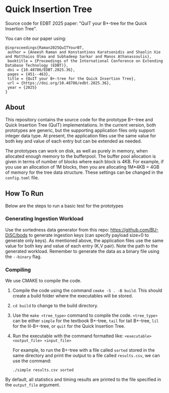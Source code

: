 # Quick Insertion Tree
Source code for EDBT 2025 paper: "QuIT your B+-tree for the Quick Insertion Tree".

You can cite our paper using:
```
@inproceedings{Raman2025QuITYourBT,
 author = {Aneesh Raman and Konstantinos Karatsenidis and Shaolin Xie and Matthaios Olma and Subhadeep Sarkar and Manos Athanassoulis},
 booktitle = {Proceedings of the International Conference on Extending Database Technology (EDBT)},
 doi = {10.48786/EDBT.2025.36},
 pages = {451--463},
 title = {QuIT your B+-tree for the Quick Insertion Tree},
 url = {https://doi.org/10.48786/edbt.2025.36},
 year = {2025}
}
```

## About
This repository contains the source code for the prototype B+-tree and Quick Insertion Tree (QuIT) implementations. 
In the current version, both prototypes are generic, but the supporting application files only support integer data type. 
At present, the application files use the same value for both key and value of each entry but can be extended as needed. 

The prototypes can work on disk, as well as purely in memory, when allocated enough memory to the bufferpool. 
The buffer pool allocation is given in terms of number of blocks where each block is 4KB. 
For example, if you use an allocation of 1M blocks, then you are allocating 1M*4KB = 4GB of memory for the tree data structure.
These settings can be changed in the `config.toml` file. 

## How To Run
Below are the steps to run a basic test for the prototypes 

### Generating Ingestion Workload
Use the sortedness data generator from this repo: https://github.com/BU-DiSC/bods to generate ingestion keys (can specify payload size=0 to generate only keys).
As mentioned above, the application files use the same value for both key and value of each entry (K,V pair). Note the path to the generated workload. Remember to generate 
the data as a binary file using the `--binary` flag. 

### Compiling
We use CMAKE to compile the code. 
1. Compile the code using the command `cmake -S . -B build`. This should create a build folder where the executables will be stored.
2. `cd build` to change to the build directory.
3. Use the `make <tree_type>` command to compile the code. `<tree_type>` can be either `simple` for the textbook B+-tree, `tail` for tail B+-tree,
   `lil` for the lil-B+-tree, or `quit` for the Quick Insertion Tree.
4. Run the executable with the command formatted like: `<executable> <output_file> <input_file>`
   
   For example, to run the B+-tree with a file called `sorted` stored in the same directory and print the output to a file called `results.csv`, we can use the command:

   `./simple results.csv sorted`

By default, all statistics and timing results are printed to the file specified in the `output_file` argument. 

